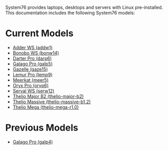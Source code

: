 System76 provides laptops, desktops and servers with Linux pre-installed.
This documentation includes the following System76 models:

# Current Models

- [Adder WS (addw1)](addw1/README.md)
- [Bonobo WS (bonw14)](bonw14/README.md)
- [Darter Pro (darp6)](darp6/README.md)
- [Galago Pro (galp5)](galp5/README.md)
- [Gazelle (gaze15)](gaze15/README.md)
- [Lemur Pro (lemp9)](lemp9/README.md)
- [Meerkat (meer5)](meer5/README.md)
- [Oryx Pro (oryp6)](oryp6/README.md)
- [Serval WS (serw12)](serw12/README.md)
- [Thelio Major B2 (thelio-major-b2)](thelio-major-b2/service-manual.md)
- [Thelio Massive (thelio-massive-b1.2)](thelio-massive-b1.2/README.md)
- [Thelio Mega (thelio-mega-r1.0)](thelio-mega-r1.0/README.md)

# Previous Models

- [Galago Pro (galp4)](galp4/README.md)
